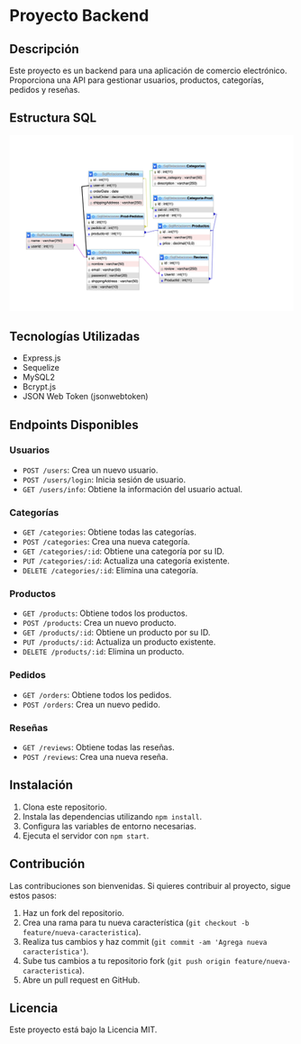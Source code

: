 # Proyecto Backend

## Descripción
Este proyecto es un backend para una aplicación de comercio electrónico. Proporciona una API para gestionar usuarios, productos, categorías, pedidos y reseñas.

## Estructura SQL
![SQL](./assets/SQL.png)


## Tecnologías Utilizadas
- Express.js
- Sequelize
- MySQL2
- Bcrypt.js
- JSON Web Token (jsonwebtoken)

## Endpoints Disponibles

### Usuarios
- `POST /users`: Crea un nuevo usuario.
- `POST /users/login`: Inicia sesión de usuario.
- `GET /users/info`: Obtiene la información del usuario actual.

### Categorías
- `GET /categories`: Obtiene todas las categorías.
- `POST /categories`: Crea una nueva categoría.
- `GET /categories/:id`: Obtiene una categoría por su ID.
- `PUT /categories/:id`: Actualiza una categoría existente.
- `DELETE /categories/:id`: Elimina una categoría.

### Productos
- `GET /products`: Obtiene todos los productos.
- `POST /products`: Crea un nuevo producto.
- `GET /products/:id`: Obtiene un producto por su ID.
- `PUT /products/:id`: Actualiza un producto existente.
- `DELETE /products/:id`: Elimina un producto.

### Pedidos
- `GET /orders`: Obtiene todos los pedidos.
- `POST /orders`: Crea un nuevo pedido.

### Reseñas
- `GET /reviews`: Obtiene todas las reseñas.
- `POST /reviews`: Crea una nueva reseña.

## Instalación
1. Clona este repositorio.
2. Instala las dependencias utilizando `npm install`.
3. Configura las variables de entorno necesarias.
4. Ejecuta el servidor con `npm start`.

## Contribución
Las contribuciones son bienvenidas. Si quieres contribuir al proyecto, sigue estos pasos:
1. Haz un fork del repositorio.
2. Crea una rama para tu nueva característica (`git checkout -b feature/nueva-caracteristica`).
3. Realiza tus cambios y haz commit (`git commit -am 'Agrega nueva característica'`).
4. Sube tus cambios a tu repositorio fork (`git push origin feature/nueva-caracteristica`).
5. Abre un pull request en GitHub.

## Licencia
Este proyecto está bajo la Licencia MIT.
